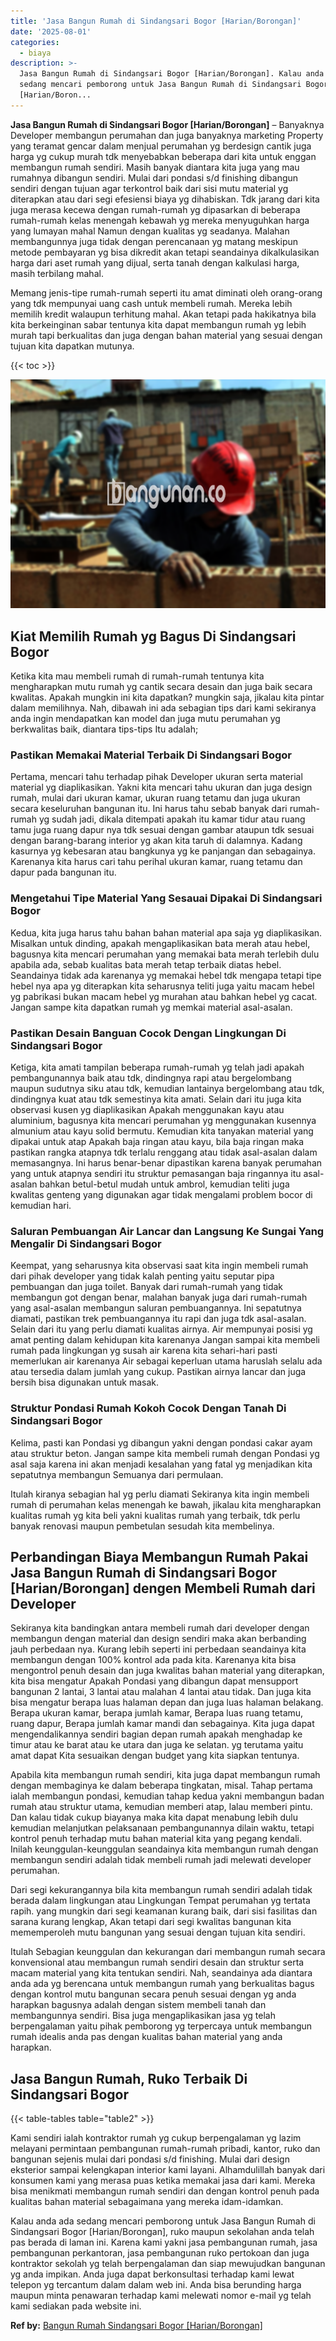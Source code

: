 ```yaml
---
title: 'Jasa Bangun Rumah di Sindangsari Bogor [Harian/Borongan]'
date: '2025-08-01'
categories:
  - biaya
description: >-
  Jasa Bangun Rumah di Sindangsari Bogor [Harian/Borongan]. Kalau anda ada
  sedang mencari pemborong untuk Jasa Bangun Rumah di Sindangsari Bogor
  [Harian/Boron...
---
```


**Jasa Bangun Rumah di Sindangsari Bogor \[Harian/Borongan\]** – Banyaknya Developer membangun perumahan dan juga banyaknya marketing Property yang teramat gencar dalam menjual perumahan yg berdesign cantik juga harga yg cukup murah tdk menyebabkan beberapa dari kita untuk enggan membangun rumah sendiri. Masih banyak diantara kita juga yang mau rumahnya dibangun sendiri. Mulai dari pondasi s/d finishing dibangun sendiri dengan tujuan agar terkontrol baik dari sisi mutu material yg diterapkan atau dari segi efesiensi biaya yg dihabiskan. Tdk jarang dari kita juga merasa kecewa dengan rumah-rumah yg dipasarkan di beberapa rumah-rumah kelas menengah kebawah yg mereka menyuguhkan harga yang lumayan mahal Namun dengan kualitas yg seadanya. Malahan membangunnya juga tidak dengan perencanaan yg matang meskipun metode pembayaran yg bisa dikredit akan tetapi seandainya dikalkulasikan harga dari aset rumah yang dijual, serta tanah dengan kalkulasi harga, masih terbilang mahal.

Memang jenis-tipe rumah-rumah seperti itu amat diminati oleh orang-orang yang tdk mempunyai uang cash untuk membeli rumah. Mereka lebih memilih kredit walaupun terhitung mahal. Akan tetapi pada hakikatnya bila kita berkeinginan sabar tentunya kita dapat membangun rumah yg lebih murah tapi berkualitas dan juga dengan bahan material yang sesuai dengan tujuan kita dapatkan mutunya.

{{< toc >}}

![Jasa Bangun Rumah di Sindangsari Bogor [Harian/Borongan]](/images/borong-bangunan-10.png)

## Kiat Memilih Rumah yg Bagus Di Sindangsari Bogor

Ketika kita mau membeli rumah di rumah-rumah tentunya kita mengharapkan mutu rumah yg cantik secara desain dan juga baik secara kwalitas. Apakah mungkin ini kita dapatkan? mungkin saja, jikalau kita pintar dalam memilihnya. Nah, dibawah ini ada sebagian tips dari kami sekiranya anda ingin mendapatkan kan model dan juga mutu perumahan yg berkwalitas baik, diantara tips-tips Itu adalah;

### Pastikan Memakai Material Terbaik Di Sindangsari Bogor

Pertama, mencari tahu terhadap pihak Developer ukuran serta material material yg diaplikasikan. Yakni kita mencari tahu ukuran dan juga design rumah, mulai dari ukuran kamar, ukuran ruang tetamu dan juga ukuran secara keseluruhan bangunan itu. Ini harus tahu sebab banyak dari rumah-rumah yg sudah jadi, dikala ditempati apakah itu kamar tidur atau ruang tamu juga ruang dapur nya tdk sesuai dengan gambar ataupun tdk sesuai dengan barang-barang interior yg akan kita taruh di dalamnya. Kadang kasurnya yg kebesaran atau bangkunya yg ke panjangan dan sebagainya. Karenanya kita harus cari tahu perihal ukuran kamar, ruang tetamu dan dapur pada bangunan itu.

### Mengetahui Tipe Material Yang Sesauai Dipakai Di Sindangsari Bogor

Kedua, kita juga harus tahu bahan bahan material apa saja yg diaplikasikan. Misalkan untuk dinding, apakah mengaplikasikan bata merah atau hebel, bagusnya kita mencari perumahan yang memakai bata merah terlebih dulu apabila ada, sebab kualitas bata merah tetap terbaik diatas hebel. Seandainya tidak ada karenanya yg memakai hebel tdk mengapa tetapi tipe hebel nya apa yg diterapkan kita seharusnya teliti juga yaitu macam hebel yg pabrikasi bukan macam hebel yg murahan atau bahkan hebel yg cacat. Jangan sampe kita dapatkan rumah yg memkai material asal-asalan.

### Pastikan Desain Banguan Cocok Dengan Lingkungan Di Sindangsari Bogor

Ketiga, kita amati tampilan beberapa rumah-rumah yg telah jadi apakah pembangunannya baik atau tdk, dindingnya rapi atau bergelombang maupun sudutnya siku atau tdk, kemudian lantainya bergelombang atau tdk, dindingnya kuat atau tdk semestinya kita amati. Selain dari itu juga kita observasi kusen yg diaplikasikan Apakah menggunakan kayu atau aluminium, bagusnya kita mencari perumahan yg menggunakan kusennya almunium atau kayu solid bermutu. Kemudian kita tanyakan material yang dipakai untuk atap Apakah baja ringan atau kayu, bila baja ringan maka pastikan rangka atapnya tdk terlalu renggang atau tidak asal-asalan dalam memasangnya. Ini harus benar-benar dipastikan karena banyak perumahan yang untuk atapnya sendiri itu struktur pemasangan baja ringannya itu asal-asalan bahkan betul-betul mudah untuk ambrol, kemudian teliti juga kwalitas genteng yang digunakan agar tidak mengalami problem bocor di kemudian hari.

### Saluran Pembuangan Air Lancar dan Langsung Ke Sungai Yang Mengalir Di Sindangsari Bogor

Keempat, yang seharusnya kita observasi saat kita ingin membeli rumah dari pihak developer yang tidak kalah penting yaitu seputar pipa pembuangan dan juga toilet. Banyak dari rumah-rumah yang tidak membangun got dengan benar, malahan banyak juga dari rumah-rumah yang asal-asalan membangun saluran pembuangannya. Ini sepatutnya diamati, pastikan trek pembuangannya itu rapi dan juga tdk asal-asalan. Selain dari itu yang perlu diamati kualitas airnya. Air mempunyai posisi yg amat penting dalam kehidupan kita karenanya Jangan sampai kita membeli rumah pada lingkungan yg susah air karena kita sehari-hari pasti memerlukan air karenanya Air sebagai keperluan utama haruslah selalu ada atau tersedia dalam jumlah yang cukup. Pastikan airnya lancar dan juga bersih bisa digunakan untuk masak.

### Struktur Pondasi Rumah Kokoh Cocok Dengan Tanah Di Sindangsari Bogor

Kelima, pasti kan Pondasi yg dibangun yakni dengan pondasi cakar ayam atau struktur beton. Jangan sampe kita membeli rumah dengan Pondasi yg asal saja karena ini akan menjadi kesalahan yang fatal yg menjadikan kita sepatutnya membangun Semuanya dari permulaan.

Itulah kiranya sebagian hal yg perlu diamati Sekiranya kita ingin membeli rumah di perumahan kelas menengah ke bawah, jikalau kita mengharapkan kualitas rumah yg kita beli yakni kualitas rumah yang terbaik, tdk perlu banyak renovasi maupun pembetulan sesudah kita membelinya.

## Perbandingan Biaya Membangun Rumah Pakai Jasa Bangun Rumah di Sindangsari Bogor \[Harian/Borongan\] dengen Membeli Rumah dari Developer

Sekiranya kita bandingkan antara membeli rumah dari developer dengan membangun dengan material dan design sendiri maka akan berbanding jauh perbedaan nya. Kurang lebih seperti ini perbedaan seandainya kita membangun dengan 100% kontrol ada pada kita. Karenanya kita bisa mengontrol penuh desain dan juga kwalitas bahan material yang diterapkan, kita bisa mengatur Apakah Pondasi yang dibangun dapat mensupport bangunan 2 lantai, 3 lantai atau malahan 4 lantai atau tidak. Dan juga kita bisa mengatur berapa luas halaman depan dan juga luas halaman belakang. Berapa ukuran kamar, berapa jumlah kamar, Berapa luas ruang tetamu, ruang dapur, Berapa jumlah kamar mandi dan sebagainya. Kita juga dapat mengendalikannya sendiri bagian depan rumah apakah menghadap ke timur atau ke barat atau ke utara dan juga ke selatan. yg terutama yaitu amat dapat Kita sesuaikan dengan budget yang kita siapkan tentunya.

Apabila kita membangun rumah sendiri, kita juga dapat membangun rumah dengan membaginya ke dalam beberapa tingkatan, misal. Tahap pertama ialah membangun pondasi, kemudian tahap kedua yakni membangun badan rumah atau struktur utama, kemudian memberi atap, lalau memberi pintu. Dan kalau tidak cukup biayanya maka kita dapat menabung lebih dulu kemudian melanjutkan pelaksanaan pembangunannya dilain waktu, tetapi kontrol penuh terhadap mutu bahan material kita yang pegang kendali. Inilah keunggulan-keunggulan seandainya kita membangun rumah dengan membangun sendiri adalah tidak membeli rumah jadi melewati developer perumahan.

Dari segi kekurangannya bila kita membangun rumah sendiri adalah tidak berada dalam lingkungan atau Lingkungan Tempat perumahan yg tertata rapih. yang mungkin dari segi keamanan kurang baik, dari sisi fasilitas dan sarana kurang lengkap, Akan tetapi dari segi kwalitas bangunan kita mememperoleh mutu bangunan yang sesuai dengan tujuan kita sendiri.

Itulah Sebagian keunggulan dan kekurangan dari membangun rumah secara konvensional atau membangun rumah sendiri desain dan struktur serta macam material yang kita tentukan sendiri. Nah, seandainya ada diantara anda ada yg berencana untuk membangun rumah yang berkualitas bagus dengan kontrol mutu bangunan secara penuh sesuai dengan yg anda harapkan bagusnya adalah dengan sistem membeli tanah dan membangunnya sendiri. Bisa juga mengaplikasikan jasa yg telah berpengalaman yaitu pihak pemborong yg terpercaya untuk membangun rumah idealis anda pas dengan kualitas bahan material yang anda harapkan.

## Jasa Bangun Rumah, Ruko Terbaik Di Sindangsari Bogor

{{< table-tables table="table2" >}}

Kami sendiri ialah kontraktor rumah yg cukup berpengalaman yg lazim melayani permintaan pembangunan rumah-rumah pribadi, kantor, ruko dan bangunan sejenis mulai dari pondasi s/d finishing. Mulai dari design eksterior sampai kelengkapan interior kami layani. Alhamdulillah banyak dari konsumen kami yang merasa puas ketika memakai jasa dari kami. Mereka bisa menikmati membangun rumah sendiri dan dengan kontrol penuh pada kualitas bahan material sebagaimana yang mereka idam-idamkan.

Kalau anda ada sedang mencari pemborong untuk Jasa Bangun Rumah di Sindangsari Bogor \[Harian/Borongan\], ruko maupun sekolahan anda telah pas berada di laman ini. Karena kami yakni jasa pembangunan rumah, jasa pembangunan perkantoran, jasa pembangunan ruko pertokoan dan juga kontraktor sekolah yg telah berpengalaman dan siap mewujudkan bangunan yg anda impikan. Anda juga dapat berkonsultasi terhadap kami lewat telepon yg tercantum dalam dalam web ini. Anda bisa berunding harga maupun minta penawaran terhadap kami melewati nomor e-mail yg telah kami sediakan pada website ini.

**Ref by:** [Bangun Rumah Sindangsari Bogor [Harian/Borongan]](https://id.wikipedia.org/wiki/Bangun)
